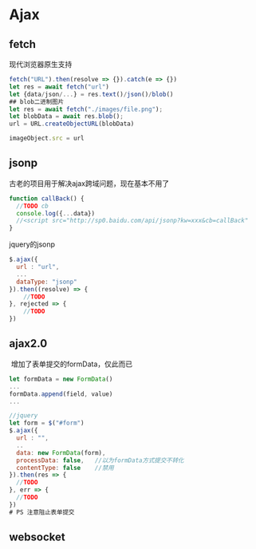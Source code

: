 # Ajax

## fetch

现代浏览器原生支持

```javascript
fetch("URL").then(resolve => {}).catch(e => {})
let res = await fetch("url")
let {data/json/...} = res.text()/json()/blob()
## blob二进制图片
let res = await fetch("./images/file.png");
let blobData = await res.blob();
url = URL.createObjectURL(blobData)

imageObject.src = url
```

## jsonp

古老的项目用于解决ajax跨域问题，现在基本不用了

```javascript
function callBack() {
  //TODO cb
  console.log({...data})
  //<script src="http://sp0.baidu.com/api/jsonp?kw=xxx&cb=callBack"
}
```

jquery的jsonp

```javascript
$.ajax({
  url : "url",
  ...
  dataType: "jsonp"
}).then((resolve) => {
  	//TODO
}, rejected => {
  	//TODO
})
```



## ajax2.0

​	增加了表单提交的formData，仅此而已

```javascript
let formData = new FormData()
...
formData.append(field, value)
...

//jquery
let form = $("#form")
$.ajax({
  url : "",
  ..
  data: new FormData(form),
  processData: false,	//以为formData方式提交不转化
  contentType: false	//禁用
}).then(res => {
  //TODO
}, err => {
  //TODO 
})
# PS 注意阻止表单提交
```



## websocket

